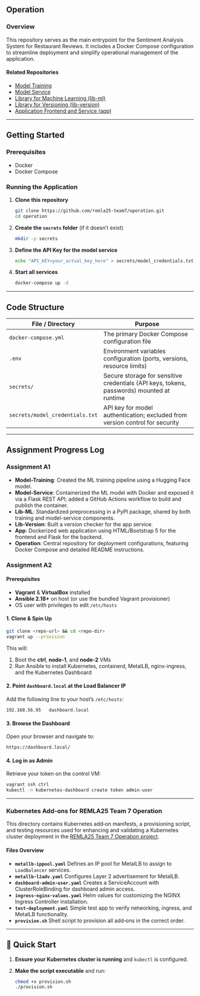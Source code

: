 ## Operation

### Overview

This repository serves as the main entrypoint for the Sentiment Analysis System for Restaurant Reviews. It includes a Docker Compose configuration to streamline deployment and simplify operational management of the application.

#### Related Repositories

* [Model Training](https://github.com/remla25-team7/model-training)
* [Model Service](https://github.com/remla25-team7/model-service)
* [Library for Machine Learning (lib-ml)](https://github.com/remla25-team7/lib-ml)
* [Library for Versioning (lib-version)](https://github.com/remla25-team7/lib-version)
* [Application Frontend and Service (app)](https://github.com/remla25-team7/app)

---

## Getting Started

### Prerequisites

* Docker
* Docker Compose

### Running the Application

1. **Clone this repository**

   ```bash
   git clone https://github.com/remla25-team7/operation.git
   cd operation
   ```
2. **Create the `secrets` folder** (if it doesn’t exist)

   ```bash
   mkdir -p secrets
   ```
3. **Define the API Key for the model service**

   ```bash
   echo "API_KEY=your_actual_key_here" > secrets/model_credentials.txt
   ```
4. **Start all services**

   ```bash
   docker-compose up -d
   ```

---

## Code Structure

| File / Directory                | Purpose                                                                                   |
| ------------------------------- | ----------------------------------------------------------------------------------------- |
| `docker-compose.yml`            | The primary Docker Compose configuration file                                             |
| `.env`                          | Environment variables configuration (ports, versions, resource limits)                    |
| `secrets/`                      | Secure storage for sensitive credentials (API keys, tokens, passwords) mounted at runtime |
| `secrets/model_credentials.txt` | API key for model authentication; excluded from version control for security              |

---

## Assignment Progress Log

### Assignment A1

* **Model-Training**: Created the ML training pipeline using a Hugging Face model.
* **Model-Service**: Containerized the ML model with Docker and exposed it via a Flask REST API; added a GitHub Actions workflow to build and publish the container.
* **Lib-ML**: Standardized preprocessing in a PyPI package, shared by both training and model-service components.
* **Lib-Version**: Built a version checker for the app service.
* **App**: Dockerized web application using HTML/Bootstrap 5 for the frontend and Flask for the backend.
* **Operation**: Central repository for deployment configurations, featuring Docker Compose and detailed README instructions.

### Assignment A2

#### Prerequisites

* **Vagrant** & **VirtualBox** installed
* **Ansible 2.18+** on host (or use the bundled Vagrant provisioner)
* OS user with privileges to edit `/etc/hosts`

#### 1. Clone & Spin Up

```bash
git clone <repo-url> && cd <repo-dir>
vagrant up --provision
```

This will:

1. Boot the **ctrl**, **node-1**, and **node-2** VMs
2. Run Ansible to install Kubernetes, containerd, MetalLB, nginx-ingress, and the Kubernetes Dashboard

#### 2. Point `dashboard.local` at the Load Balancer IP

Add the following line to your host’s `/etc/hosts`:

```text
192.168.56.95   dashboard.local
```

#### 3. Browse the Dashboard

Open your browser and navigate to:

```text
https://dashboard.local/
```

#### 4. Log in as Admin

Retrieve your token on the control VM:

```bash
vagrant ssh ctrl
kubectl -n kubernetes-dashboard create token admin-user
```

---

### Kubernetes Add‑ons for REMLA25 Team 7 Operation

This directory contains Kubernetes add‑on manifests, a provisioning script, and testing resources used for enhancing and validating a Kubernetes cluster deployment in the [REMLA25 Team 7 Operation project](https://github.com/remla25-team7/operation).

#### Files Overview

* **`metallb-ippool.yaml`**        Defines an IP pool for MetalLB to assign to `LoadBalancer` services.
* **`metallb-l2adv.yaml`**         Configures Layer 2 advertisement for MetalLB.
* **`dashboard-admin-user.yaml`**  Creates a ServiceAccount with ClusterRoleBinding for dashboard admin access.
* **`ingress-nginx-values.yaml`**  Helm values for customizing the NGINX Ingress Controller installation.
* **`test-deployment.yaml`**       Simple test app to verify networking, ingress, and MetalLB functionality.
* **`provision.sh`**               Shell script to provision all add‑ons in the correct order.

---

## 🚀 Quick Start

1. **Ensure your Kubernetes cluster is running** and `kubectl` is configured.
2. **Make the script executable** and run:

   ```bash
   chmod +x provision.sh
   ./provision.sh
   ```

